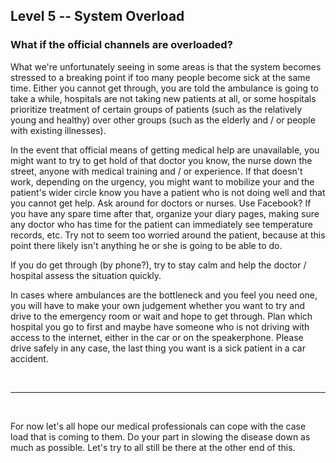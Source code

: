 ## Level 5 -- System Overload

### What if the official channels are overloaded?

What we're unfortunately seeing in some areas is that the system becomes stressed to a breaking point if too many people become sick at the same time. Either you cannot get through, you are told the ambulance is going to take a while, hospitals are not taking new patients at all, or some hospitals prioritize treatment of certain groups of patients (such as the relatively young and healthy) over other groups (such as the elderly and / or people with existing illnesses).

In the event that official means of getting medical help are unavailable, you might want to try to get hold of that doctor you know, the nurse down the street, anyone with medical training and / or experience. If that doesn't work, depending on the urgency, you might want to mobilize your and the patient's wider circle know you have a patient who is not doing well and that you cannot get help. Ask around for doctors or nurses. Use Facebook? If you have any spare time after that, organize your diary pages, making sure any doctor who has time for the patient can immediately see temperature records, etc. Try not to seem too worried around the patient, because at this point there likely isn't anything he or she is going to be able to do.

If you do get through (by phone?), try to stay calm and help the doctor / hospital assess the situation quickly. 

In cases where ambulances are the bottleneck and you feel you need one, you will have to make your own judgement whether you want to try and drive to the emergency room or wait and hope to get through. Plan which hospital you go to first and maybe have someone who is not driving with access to the internet, either in the car or on the speakerphone. Please drive safely in any case, the last thing you want is a sick patient in a car accident.

&nbsp;

----

&nbsp;

For now let's all hope our medical professionals can cope with the case load that is coming to them. Do your part in slowing the disease down as much as possible. Let's try to all still be there at the other end of this.
